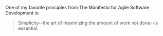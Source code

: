 One of my favorite principles from The Manifesto for Agile Software Development is:

> Simplicity--the art of maximizing the amount
> of work not done--is essential.
